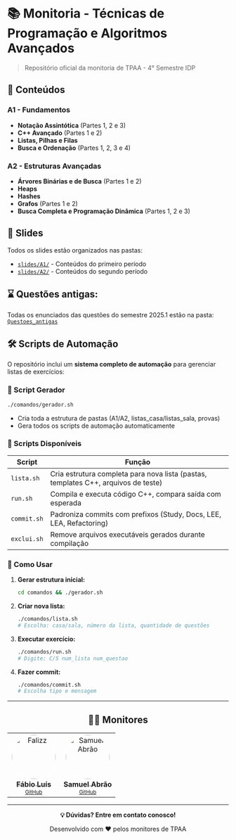 # 📚 Monitoria - Técnicas de Programação e Algoritmos Avançados

> Repositório oficial da monitoria de TPAA - 4° Semestre IDP

## 📖 Conteúdos

### A1 - Fundamentos
- **Notação Assintótica** (Partes 1, 2 e 3)
- **C++ Avançado** (Partes 1 e 2)
- **Listas, Pilhas e Filas**
- **Busca e Ordenação** (Partes 1, 2, 3 e 4)

### A2 - Estruturas Avançadas
- **Árvores Binárias e de Busca** (Partes 1 e 2)
- **Heaps**
- **Hashes**
- **Grafos** (Partes 1 e 2)
- **Busca Completa e Programação Dinâmica** (Partes 1, 2 e 3)

## 📁 Slides

Todos os slides estão organizados nas pastas:
- [`slides/A1/`](slides/A1/) - Conteúdos do primeiro período
- [`slides/A2/`](slides/A2/) - Conteúdos do segundo período

## ⌛ Questões antigas:
Todas os enunciados das questões do semestre 2025.1 estão na pasta:
[`Questoes_antigas`](Questoes_antigas) 

## 🛠️ Scripts de Automação

O repositório inclui um **sistema completo de automação** para gerenciar listas de exercícios:

### 🚀 Script Gerador
```bash
./comandos/gerador.sh
```
- Cria toda a estrutura de pastas (A1/A2, listas_casa/listas_sala, provas)
- Gera todos os scripts de automação automaticamente

### 📝 Scripts Disponíveis

| Script | Função |
|--------|--------|
| `lista.sh` | Cria estrutura completa para nova lista (pastas, templates C++, arquivos de teste) |
| `run.sh` | Compila e executa código C++, compara saída com esperada |
| `commit.sh` | Padroniza commits com prefixos (Study, Docs, LEE, LEA, Refactoring) |
| `exclui.sh` | Remove arquivos executáveis gerados durante compilação |

### 🎯 Como Usar

1. **Gerar estrutura inicial:**
   ```bash
   cd comandos && ./gerador.sh
   ```

2. **Criar nova lista:**
   ```bash
   ./comandos/lista.sh
   # Escolha: casa/sala, número da lista, quantidade de questões
   ```

3. **Executar exercício:**
   ```bash
   ./comandos/run.sh
   # Digite: C/S num_lista num_questao
   ```

4. **Fazer commit:**
   ```bash
   ./comandos/commit.sh
   # Escolha tipo e mensagem
   ```

---

<div align="center">

## 👨‍💻 Monitores

<table>
  <tr>
    <td align="center">
      <a href="https://github.com/Falizz">
        <img src="https://github.com/Falizz.png" width="100px;" alt="Falizz" style="border-radius: 50%;
        border: solid 2px white"/>
        <br />
        <sub><b style="font-size: 16px;">Fábio Luís</b></sub>
      </a>
      <br />
      <a href="https://github.com/Falizz" style="font-size: 12px;" title="GitHub">GitHub</a>
    </td>
    <td align="center">
      <a href="https://github.com/samuka7abr">
        <img src="https://github.com/samuka7abr.png" width="100px;" alt="Samuel Abrão" style="border-radius: 50%;
        border: solid 2px white"/>
        <br />
        <sub><b style="font-size: 16px;">Samuel Abrão</b></sub>
      </a>
      <br />
      <a href="https://github.com/samuka7abr" style="font-size: 12px;" title="GitHub">GitHub</a>
      <br />
    </td>
  </tr>
</table>

</div>

---

<div align="center">
  <p><strong>💡 Dúvidas? Entre em contato conosco!</strong></p>
  <p>Desenvolvido com ❤️ pelos monitores de TPAA</p>
</div>                                                                          

